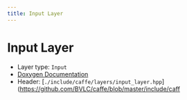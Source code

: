 ```yaml
---
title: Input Layer
---
```


# Input Layer

* Layer type: `Input`
* [Doxygen Documentation](http://caffe.berkeleyvision.org/doxygen/classcaffe_1_1InputLayer.html)
* Header: [`./include/caffe/layers/input_layer.hpp`](https://github.com/BVLC/caffe/blob/master/include/caff